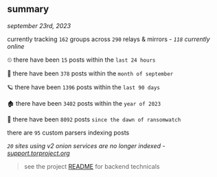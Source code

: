 
## summary
_september 23rd, 2023_

currently tracking `162` groups across `290` relays & mirrors - _`118` currently online_

⏲ there have been `15` posts within the `last 24 hours`

🦈 there have been `378` posts within the `month of september`

🪐 there have been `1396` posts within the `last 90 days`

🏚 there have been `3402` posts within the `year of 2023`

🦕 there have been `8092` posts `since the dawn of ransomwatch`

there are `95` custom parsers indexing posts

_`20` sites using v2 onion services are no longer indexed - [support.torproject.org](https://support.torproject.org/onionservices/v2-deprecation/)_

> see the project [README](https://github.com/joshhighet/ransomwatch#ransomwatch--) for backend technicals
